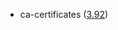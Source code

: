 - ca-certificates ([3.92](https://firefox-source-docs.mozilla.org/security/nss/releases/nss_3_92.html))
